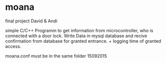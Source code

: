 # moana
final project David &amp; Andi

simple C/C++ Programm to get information from microcontroller, who is connected with a door lock. Write Data in mysql database and recive confirmation from database for granted entrance. + logging time of granted access.


moana.conf must be in the same folder 15092015
